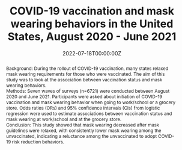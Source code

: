 ---
title: "COVID-19 vaccination and mask wearing behaviors in the United States, August 2020 - June 2021"
authors:
- "Christoper J Floyd"
- "Grace E Joachim"
- "Matthew L Boulton"
- admin
- "Abram L Wagner"
date: "2022-07-18T00:00:00Z"
doi: "https://doi.org/10.1080/14760584.2022.2104251"

# Schedule page publish date (NOT publication's date).
publishDate: "2021-09-01T00:00:00Z"

# Publication type.
# Legend: 0 = Uncategorized; 1 = Conference paper; 2 = Journal article;
# 3 = Preprint / Working Paper; 4 = Report; 5 = Book; 6 = Book section;
# 7 = Thesis; 8 = Patent
publication_types: ["2"]

# Publication name and optional abbreviated publication name.
publication: "Expert Review of Vaccines"
publication_short: "Expert Rev Vaccines"

abstract: "Background:

During the rollout of COVID-19 vaccination, many states relaxed mask wearing requirements for those who were vaccinated. The aim of this study was to look at the association between vaccination status and mask wearing behaviors.


Methods:

Seven waves of surveys (n=6721) were conducted between August 2020 and June 2021. Participants were asked about initiation of COVID-19 vaccination and mask wearing behavior when going to work/school or a grocery store. Odds ratios (ORs) and 95% confidence intervals (CIs) from logistic regression were used to estimate associations between vaccination status and mask wearing at work/school and at the grocery store.


Conclusion:

This study showed that mask wearing decreased after mask guidelines were relaxed, with consistently lower mask wearing among the unvaccinated, indicating a reluctance among the unvaccinated to adopt COVID-19 risk reduction behaviors."

# Summary. An optional shortened abstract.
# summary: 

tags:
- Pandemic
- COVID-19
- Masks
- Vaccine Hesitancy
- Supermarkets
- Schools

featured: false

links:
- name: Online Access
  url: "https://www.tandfonline.com/doi/full/10.1080/14760584.2022.2104251"
# url_pdf: 
# url_code: '#'
# url_dataset: '#'
# url_poster: '#'
# url_project: ''
# url_slides: ''
# url_source: '#'
# url_video: '#'

# Featured image
# To use, add an image named `featured.jpg/png` to your page's folder. 
# image:
#   caption: ''
#   focal_point: ""
#   preview_only: false

# Associated Projects (optional).
#   Associate this publication with one or more of your projects.
#   Simply enter your project's folder or file name without extension.
#   E.g. `internal-project` references `content/project/internal-project/index.md`.
#   Otherwise, set `projects: []`.
# projects: 

# Slides (optional).
#   Associate this publication with Markdown slides.
#   Simply enter your slide deck's filename without extension.
#   E.g. `slides: "example"` references `content/slides/example/index.md`.
#   Otherwise, set `slides: ""`.
slides: ""
---